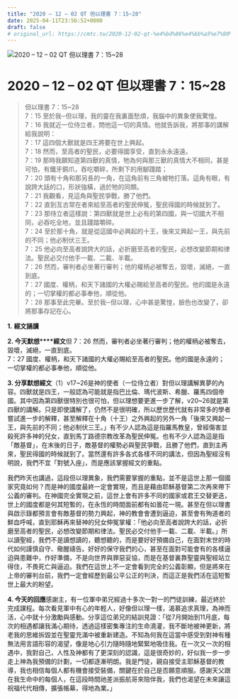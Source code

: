 ```yaml
---
title: "2020 – 12 – 02 QT 但以理書 7：15~28"
date: 2025-04-11T23:56:52+0800
draft: false
# original_url: https://cmtc.tw/2020-12-02-qt-%e4%bd%86%e4%bb%a5%e7%90%86%e6%9b%b8-7%ef%bc%9a1528
---
```


![2020 – 12 – 02 QT  但以理書 7：15~28](/images/qt.jpg   "2020 – 12 – 02 QT  但以理書 7：15~28")

# 2020 – 12 – 02 QT 但以理書 7：15~28

> 但以理書 7：15~28  
> 7：15 至於我─但以理，我的靈在我裏面愁煩，我腦中的異象使我驚惶。  
> 7：16 我就近一位侍立者，問他這一切的真情。他就告訴我，將那事的講解給我說明：  
> 7：17 這四個大獸就是四王將要在世上興起。  
> 7：18 然而，至高者的聖民，必要得國享受，直到永永遠遠。  
> 7：19 那時我願知道第四獸的真情，牠為何與那三獸的真情大不相同，甚是可怕，有鐵牙銅爪，吞吃嚼碎，所剩下的用腳踐踏；  
> 7：20 頭有十角和那另長的一角，在這角前有三角被牠打落。這角有眼，有說誇大話的口，形狀強橫，過於牠的同類。  
> 7：21 我觀看，見這角與聖民爭戰，勝了他們。  
> 7：22 直到亙古常在者來給至高者的聖民伸冤，聖民得國的時候就到了。  
> 7：23 那侍立者這樣說：第四獸就是世上必有的第四國，與一切國大不相同，必吞吃全地，並且踐踏嚼碎。  
> 7：24 至於那十角，就是從這國中必興起的十王，後來又興起一王，與先前的不同；他必制伏三王。  
> 7：25 他必向至高者說誇大的話，必折磨至高者的聖民，必想改變節期和律法。聖民必交付他手一載、二載、半載。  
> 7：26 然而，審判者必坐著行審判；他的權柄必被奪去，毀壞，滅絕，一直到底。  
> 7：27 國度、權柄，和天下諸國的大權必賜給至高者的聖民。他的國是永遠的；一切掌權的都必事奉他，順從他。  
> 7：28 那事至此完畢。至於我─但以理，心中甚是驚惶，臉色也改變了，卻將那事存記在心。

**1.** **經文誦讀**

**2. 今天默想****經文**但 7：26 然而，審判者必坐著行審判；他的權柄必被奪去，毀壞，滅絕，一直到底。  
7：27 國度、權柄，和天下諸國的大權必賜給至高者的聖民。他的國是永遠的；一切掌權的都必事奉他，順從他。

**3. 分享默想經文**（1）v17~26是神的使者（一位侍立者）對但以理講解異夢的內容。四獸就是四王，一般認為可能就是指巴比倫、瑪代波斯、希臘、羅馬四個帝國。其中因為第四獸很特別也很可怕，但以理想要更進一步了解，v20~26就是第四獸的講解。只是即使講解了，仍然不是很明確，所以歷世歷代就有非常多的學者嘗試進一步的解釋，甚至解釋在十角（十王）之外興起的另外一角「後來又興起一王，與先前的不同；他必制伏三王。」有不少人認為這是指羅馬教皇，曾經傷害並殺死許多神的兒女，直到馬丁路德宗教改革為聖民伸冤。也有不少人認為這是指「敵基督」，在末後的日子，敵基督的權勢必與聖民爭戰，且勝了他們，直到主再來，聖民得國的時候就到了。當然還有許多各式各樣不同的講法，但因為聖經沒有明說，我們不宜「對號入座」，而是應該掌握經文的重點。

我們昨天也講過，這段但以理異象，我們需要掌握的重點，並不是這世上那一個國家究竟如何？而是神的國度最終一定會實現，而且是藉由耶穌基督第二次再來帶下公義的審判。在神國完全實現之前，這世上會有許多不同的國家或君王交替更迭，世上的國度都是何其短暫的，在永恆的時間面前都有如曇花一現。甚至在但以理書 與啟示錄都預言會有敵基督的勢力興起，神的教會會遭到逼迫，甚至會有殉道者的鮮血呼喊，直到耶穌再來替神的兒女伸冤掌權：「他必向至高者說誇大的話，必折磨至高者的聖民，必想改變節期和律法。聖民必交付他手一載、二載、半載。」所以讀聖經，我們不是讀想讀的，聽想聽的，而是要好好預備自己，在面對末世的時代如何謹慎自守、儆醒禱告。好好的保守我們的心，甚至在面對可能會有的各樣逼迫與患難中，作好準備，不是向世界與罪惡妥協，而是在基督裏靠聖靈與聖經站立得住，不畏死亡與逼迫。我們在這世上不一定會看到完全的公義彰顯，但是將來在上帝的審判台前，我們一定會經歷到最公平公正的判決，而這正是我們活在這短暫世上最大的盼望。

**4. 今天的回應**感謝主，有一位軍中弟兄經過十多次一對一的門徒訓練，最近終於完成課程。每次看見軍中有心的年輕人，好像但以理一樣，渴慕追求真理，為神而活，心中就十分激勵與感動。分享這位弟兄的結訓見證：「從7月開始到11月底，每次的相遇都讓我滿心期待，透過這樣密集專注的生命澆灌，我不斷地被神更新，將老我的思維拆毀並在聖靈充滿中被重新建造。不知為何我在這當中感受到對神有種無法用言語形容的渴望，像是地心引力隨時隨地緊緊地吸住我。在一次又一次的相遇中，我對自己，人性及神都有了更深刻的認識，這是很奇妙的，好似我一步一步走上神為我預備的計劃，一切都逐漸明朗。我是門徒，親自接受主耶穌基督的教導，我也相信每個人都有機會接受裝備，關鍵在於自己是否願意順服。感謝天父跟在我生命中的每個人，在這段時間祂差派振航哥來陪伴我，我們也渴望在未來讓這祝福代代相傳，擴張帳幕，得地為業。」